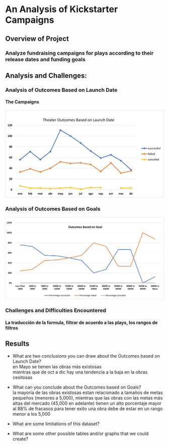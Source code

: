 # An Analysis of Kickstarter Campaigns

## Overview of Project

### Analyze fundraising campaigns for plays according to their release dates and funding goals

## Analysis and Challenges: 

### Analysis of Outcomes Based on Launch Date
#### The Campaigns
![Outcomes_Date](https://github.com/KarlaPerezR/kickstarter-analysis/blob/main/resources/Theater_Outcomes_vs_Launch.png)

### Analysis of Outcomes Based on Goals
![Outcomes_Goals](https://github.com/KarlaPerezR/kickstarter-analysis/blob/main/resources/Outcomes_vs_Goals.png)

### Challenges and Difficulties Encountered
#### La traducción de la formula, filtrar de acuerdo a las plays, los rangos de filtros

## Results

- What are two conclusions you can draw about the Outcomes based on Launch Date?
<br/> en Mayo se tienen las obras más existosas
<br/>mientras que de oct a dic hay una tendencia a la baja en la obras cexitosas 

- What can you conclude about the Outcomes based on Goals?
<br/>la mayoría de las obras existosas estan relacionado a tamaños de metas pequeños (menores a 5,000), mientras que las obras con las metas más altas del mercado (45,000 en adelante) tienen un alto porcentaje mayor al 88% de fracasos 
para tener exito una obra debe de estar en un rango menor a los 5,000

- What are some limitations of this dataset?

- What are some other possible tables and/or graphs that we could create?
